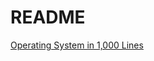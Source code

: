 README
====

[Operating System in 1,000 Lines](https://operating-system-in-1000-lines.vercel.app/en/)
